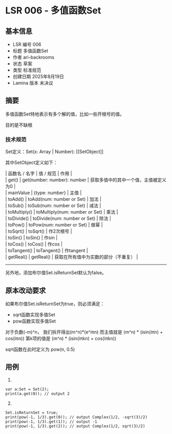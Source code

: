 # LSR 006 - 多值函数Set

## 基本信息

- LSR 编号 006
- 标题 多值函数Set
- 作者 ari-backrooms
- 状态 草案
- 类型 标准规范
 - 创建日期 2025年8月19日
- Lamina 版本 未决议

## 摘要

多值函数Set特地表示有多个解的值，比如一些开根号的值。

目的是不缺根

### 技术规范

Set定义：Set(x: Array | Number): [[SetObject]]

其中SetObject定义如下：

| 函数名 / 名字 | 值 / 规范 | 作用 |
<br>
| get() | get(number: number): number | 获取多值中的其中一个值，主值被定义为0 |
<br>
| mainValue | {type: number} | 主值 |
<br>
| toAdd() | toAdd(num: number or Set) | 加法 |
<br>
| toSub() | toSub(num: number or Set) | 减法 |
<br>
| toMultiply() | toMultiply(num: number or Set) | 乘法 |
<br>
| toDivide() | toDivide(num: number or Set) | 除法 |
<br>
| toPow() | toPow(num: number or Set) | 做幂 |
<br>
| toSqrt() | toSqrt() | 作2次根号 |
<br>
| toSin() | toSin() | 作sin |
<br>
| toCos() | toCos() | 作cos |
<br>
| toTangent() | toTangent() | 作tangent |
<br>
| getReal() | getReal() | 获取在所有值中为实数的部分（不重复） |
<br>
<hr>
另外地，添加布尔值Set.isReturnSet默认为false。
<br>

## 原本改动要求
如果布尔值Set.isReturnSet为true，则必须满足：
- sqrt函数实现多值Set
- pow函数实现多值Set

对于负数(-m)^n，
  我们拆开得出(m^n)*(e^iπn)
  而主值就是 (m^n) * (isin(iπn) + cos(iπn))
  第k项的值是 (m^n) * (isin(iπkn) + cos(iπkn))

sqrt函数在此时定义为 pow(n, 0.5)

## 用例

1.
```lamina
var a:Set = Set(2);
print(a.get(0)); // output 2
```
2.
```lamina
Set.isReturnSet = true;
print(pow(-1, 1/3).get(0)); // output Complex(1/2, -sqrt(3)/2)
print(pow(-1, 1/3).get(1)); // output -1
print(pow(-1, 1/3).get(2)); // output Complex(1/2, sqrt(3)/2)
```
